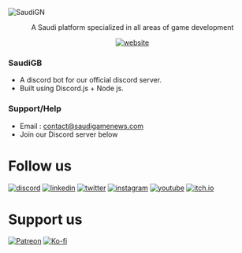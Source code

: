![SaudiGN](https://pbs.twimg.com/profile_banners/1499380001497657346/1653828476/1500x500)
<div align="center">
A Saudi platform specialized in all areas of game development

[![website](https://img.shields.io/badge/Official%20website-SaudiGN-purple)](https://saudigamenews.com)
</div>

### SaudiGB
- A discord bot for our official discord server.
- Built using Discord.js + Node js.

### Support/Help
- Email : contact@saudigamenews.com
- Join our Discord server below

# Follow us
[![discord](https://img.shields.io/badge/Discord-5865F2?logo=discord&logoColor=white)](https://discord.com/servers/saudign-962095121946521600)
[![linkedin](https://img.shields.io/badge/LinkedIn-0077B5?lable=SaudiGN&logo=linkedin)](https://www.linkedin.com/company/saudign)
[![twitter](https://img.shields.io/badge/Twitter-1DA1F2?e&logo=twitter&logoColor=white)](https://twitter.com/saudign_sa)
[![instagram](https://img.shields.io/badge/Instagram-C13584?e&logo=instagram&logoColor=white)](https://instagram.com/saudign_sa)
[![youtube](https://img.shields.io/badge/YouTube-FF0000?logo=youtube&logoColor=white)](https://www.youtube.com/channel/UCOq4LxhPRwe9CVs37plZiTQ)
[![itch.io](https://img.shields.io/badge/itch.io-FA5C5C?&logo=itch.io&logoColor=white)](https://saudign.itch.io)

# Support us
[![Patreon](https://img.shields.io/badge/Patreon-F96854?&logo=patreon&logoColor=white)](https://patreon.com/SaudiGN)
[![Ko-fi](https://img.shields.io/badge/Kofi-13C3FF?&logo=ko-fi&logoColor=white)](https://ko-fi.com/SaudiGN)

